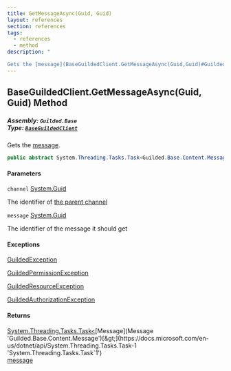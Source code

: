 ```yaml
---
title: GetMessageAsync(Guid, Guid)
layout: references
section: references
tags:
  - references
  - method
description: "

Gets the [message](BaseGuildedClient.GetMessageAsync(Guid,Guid)#Guilded.Base.BaseGuildedClient.GetMessageAsync(Guid,Guid).message 'Guilded.Base.BaseGuildedClient.GetMessageAsync(Guid, Guid).message')."
---
```


## BaseGuildedClient.GetMessageAsync(Guid, Guid) Method
##### **Assembly:** `Guilded.Base`<br/>**Type:** [`BaseGuildedClient`](BaseGuildedClient 'Guilded.Base.BaseGuildedClient')

Gets the [message](BaseGuildedClient.GetMessageAsync(Guid,Guid)#Guilded.Base.BaseGuildedClient.GetMessageAsync(Guid,Guid).message 'Guilded.Base.BaseGuildedClient.GetMessageAsync(Guid, Guid).message').

```csharp
public abstract System.Threading.Tasks.Task<Guilded.Base.Content.Message> GetMessageAsync(Guid channel, Guid message);
```
#### Parameters

<a name='Guilded.Base.BaseGuildedClient.GetMessageAsync(Guid,Guid).channel'></a>

`channel` [System.Guid](https://docs.microsoft.com/en-us/dotnet/api/System.Guid 'System.Guid')

The identifier of [the parent channel](ServerChannel 'Guilded.Base.Servers.ServerChannel')

<a name='Guilded.Base.BaseGuildedClient.GetMessageAsync(Guid,Guid).message'></a>

`message` [System.Guid](https://docs.microsoft.com/en-us/dotnet/api/System.Guid 'System.Guid')

The identifier of the message it should get

#### Exceptions

[GuildedException](GuildedException 'Guilded.Base.GuildedException')

[GuildedPermissionException](GuildedPermissionException 'Guilded.Base.GuildedPermissionException')

[GuildedResourceException](GuildedResourceException 'Guilded.Base.GuildedResourceException')

[GuildedAuthorizationException](GuildedAuthorizationException 'Guilded.Base.GuildedAuthorizationException')

#### Returns
[System.Threading.Tasks.Task&lt;](https://docs.microsoft.com/en-us/dotnet/api/System.Threading.Tasks.Task-1 'System.Threading.Tasks.Task`1')[Message](Message 'Guilded.Base.Content.Message')[&gt;](https://docs.microsoft.com/en-us/dotnet/api/System.Threading.Tasks.Task-1 'System.Threading.Tasks.Task`1')  
[message](BaseGuildedClient.GetMessageAsync(Guid,Guid)#Guilded.Base.BaseGuildedClient.GetMessageAsync(Guid,Guid).message 'Guilded.Base.BaseGuildedClient.GetMessageAsync(Guid, Guid).message')